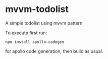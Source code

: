 # mvvm-todolist
A simple todolist using mvvm pattern

To execute first run:

`npm install apollo-codegen`

for apollo code generation, then build as usual.

